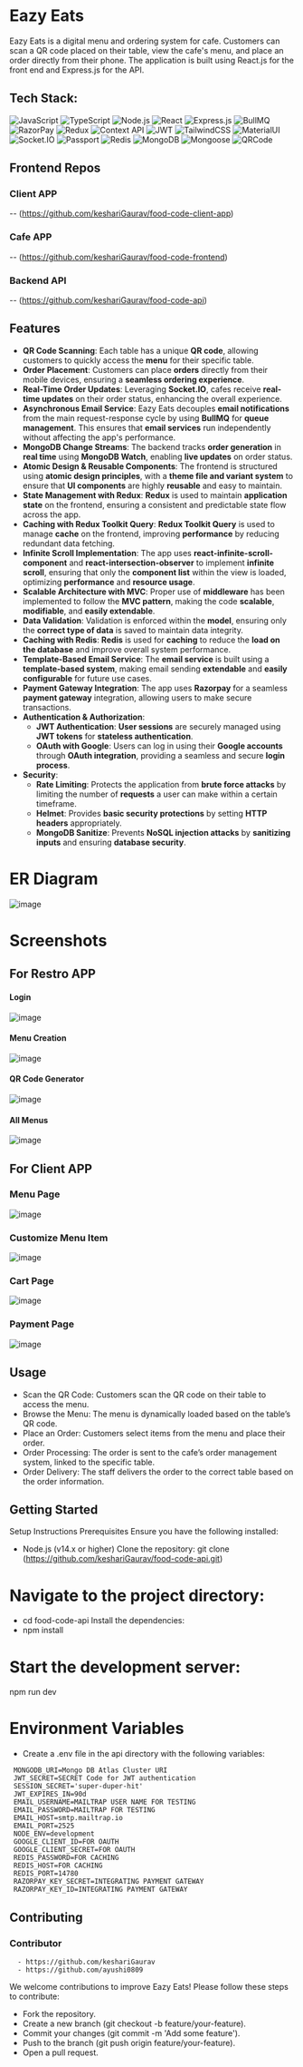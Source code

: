 # Eazy Eats

Eazy Eats is a digital menu and ordering system for cafe. Customers can scan a QR code placed on their table, view the cafe's menu, and place an order directly from their phone. The application is built using React.js for the front end and Express.js for the API.

## Tech Stack: 

![JavaScript](https://img.shields.io/badge/-JavaScript-F7DF1E?logo=javascript&logoColor=black&style=flat)
![TypeScript](https://img.shields.io/badge/-TypeScript-007ACC?logo=typescript&logoColor=white&style=flat)
![Node.js](https://img.shields.io/badge/-Node.js-339933?logo=node.js&logoColor=white&style=flat)
![React](https://img.shields.io/badge/-React-61DAFB?logo=react&logoColor=white&style=flat)
![Express.js](https://img.shields.io/badge/-Express.js-000000?logo=express&logoColor=white&style=flat)
![BullMQ](https://img.shields.io/badge/-BullMQ-E02424?logo=redis&logoColor=white&style=flat)
![RazorPay](https://img.shields.io/badge/-RazorPay-1C1E5B?logo=razorpay&logoColor=white&style=flat)
![Redux](https://img.shields.io/badge/-Redux-764ABC?logo=redux&logoColor=white&style=flat)
![Context API](https://img.shields.io/badge/-ContextAPI-61DAFB?logo=react&logoColor=white&style=flat)
![JWT](https://img.shields.io/badge/-JWT-000000?logo=jsonwebtokens&logoColor=white&style=flat)
![TailwindCSS](https://img.shields.io/badge/-TailwindCSS-38B2AC?logo=tailwindcss&logoColor=white&style=flat)
![MaterialUI](https://img.shields.io/badge/-MaterialUI-0081CB?logo=material-ui&logoColor=white&style=flat)
![Socket.IO](https://img.shields.io/badge/-Socket.IO-010101?logo=socket.io&logoColor=white&style=flat)
![Passport](https://img.shields.io/badge/-Passport-34E27A?logo=passport&logoColor=white&style=flat)
![Redis](https://img.shields.io/badge/-Redis-D82C20?logo=redis&logoColor=white&style=flat)
![MongoDB](https://img.shields.io/badge/-MongoDB-47A248?logo=mongodb&logoColor=white&style=flat)
![Mongoose](https://img.shields.io/badge/-Mongoose-880000?logo=mongoose&logoColor=white&style=flat)
![QRCode](https://img.shields.io/badge/-QRCode-000000?logo=qrcode&logoColor=white&style=flat)


## Frontend Repos
  ### Client APP
  -- (https://github.com/keshariGaurav/food-code-client-app)
  ### Cafe APP
  -- (https://github.com/keshariGaurav/food-code-frontend)
  ### Backend API
  -- (https://github.com/keshariGaurav/food-code-api)

## Features

  - **QR Code Scanning**: Each table has a unique **QR code**, allowing customers to quickly access the **menu** for their specific table.
  - **Order Placement**: Customers can place **orders** directly from their mobile devices, ensuring a **seamless ordering experience**.
  - **Real-Time Order Updates**: Leveraging **Socket.IO**, cafes receive **real-time updates** on their order status, enhancing the overall experience.
  - **Asynchronous Email Service**: Eazy Eats decouples **email notifications** from the main request-response cycle by using **BullMQ** for **queue management**. This ensures that **email services** run independently without affecting the app's performance.
  - **MongoDB Change Streams**: The backend tracks **order generation** in **real time** using **MongoDB Watch**, enabling **live updates** on order status.
  - **Atomic Design & Reusable Components**: The frontend is structured using **atomic design principles**, with a **theme file and variant system** to ensure that **UI components** are highly **reusable** and easy to maintain.
  - **State Management with Redux**: **Redux** is used to maintain **application state** on the frontend, ensuring a consistent and predictable state flow across the app.
  - **Caching with Redux Toolkit Query**: **Redux Toolkit Query** is used to manage **cache** on the frontend, improving **performance** by reducing redundant data fetching.
  - **Infinite Scroll Implementation**: The app uses **react-infinite-scroll-component** and **react-intersection-observer** to implement **infinite scroll**, ensuring that only the **component list** within the view is loaded, optimizing **performance** and **resource usage**.
  - **Scalable Architecture with MVC**: Proper use of **middleware** has been implemented to follow the **MVC pattern**, making the code **scalable**, **modifiable**, and **easily extendable**.
  - **Data Validation**: Validation is enforced within the **model**, ensuring only the **correct type of data** is saved to maintain data integrity.
  - **Caching with Redis**: **Redis** is used for **caching** to reduce the **load on the database** and improve overall system performance.
  - **Template-Based Email Service**: The **email service** is built using a **template-based system**, making email sending **extendable** and **easily configurable** for future use cases.
  - **Payment Gateway Integration**: The app uses **Razorpay** for a seamless **payment gateway** integration, allowing users to make secure transactions.
  - **Authentication & Authorization**:
    - **JWT Authentication**: **User sessions** are securely managed using **JWT tokens** for **stateless authentication**.
    - **OAuth with Google**: Users can log in using their **Google accounts** through **OAuth integration**, providing a seamless and secure **login process**.
  - **Security**:
    - **Rate Limiting**: Protects the application from **brute force attacks** by limiting the number of **requests** a user can make within a certain timeframe.
    - **Helmet**: Provides **basic security protections** by setting **HTTP headers** appropriately.
    - **MongoDB Sanitize**: Prevents **NoSQL injection attacks** by **sanitizing inputs** and ensuring **database security**.

# ER Diagram

![image](https://github.com/user-attachments/assets/f190ecc4-8414-4f45-a27c-15a48dd6f943)







# Screenshots
  ## For Restro APP
  #### Login
  ![image](https://github.com/user-attachments/assets/256f6767-5542-4a9a-a8ad-b55f62522173)
  #### Menu Creation
  ![image](https://github.com/user-attachments/assets/407debe6-6af2-42e2-9112-7c49da5349b9)
  #### QR Code Generator
  ![image](https://github.com/user-attachments/assets/13d52d33-c2ec-4ca0-b56b-b65a98ddcbdd)
  #### All Menus
  ![image](https://github.com/user-attachments/assets/750cee18-0d39-419b-8f4a-e739dc4fa986)

  ## For Client APP

  ### Menu Page
  ![image](https://github.com/user-attachments/assets/06c591ac-0f52-4ac4-8d2a-ccbf7d1fae22)

  ### Customize Menu Item
  ![image](https://github.com/user-attachments/assets/7d72e78f-cdf3-496d-a523-abe6a0931524)

  ### Cart Page
  ![image](https://github.com/user-attachments/assets/22cb56ea-f503-4cd9-a145-658e9377821f)

  ### Payment Page
  ![image](https://github.com/user-attachments/assets/b464a2d8-3c40-4fc9-b0fc-ebc324bd023f)








  
## Usage
- Scan the QR Code: Customers scan the QR code on their table to access the menu.
- Browse the Menu: The menu is dynamically loaded based on the table’s QR code.
- Place an Order: Customers select items from the menu and place their order.
- Order Processing: The order is sent to the cafe’s order management system, linked to the specific table.
- Order Delivery: The staff delivers the order to the correct table based on the order information.

## Getting Started

Setup Instructions
Prerequisites
Ensure you have the following installed:
- Node.js (v14.x or higher)
Clone the repository:
git clone (https://github.com/keshariGaurav/food-code-api.git)

# Navigate to the project directory:
   - cd food-code-api
  Install the dependencies:
   - npm install
# Start the development server:
  npm run dev
# Environment Variables
   -  Create a .env file in the api directory with the following variables:
   ```
    MONGODB_URI=Mongo DB Atlas Cluster URI
    JWT_SECRET=SECRET Code for JWT authentication
    SESSION_SECRET='super-duper-hit'
    JWT_EXPIRES_IN=90d
    EMAIL_USERNAME=MAILTRAP USER NAME FOR TESTING
    EMAIL_PASSWORD=MAILTRAP FOR TESTING 
    EMAIL_HOST=smtp.mailtrap.io
    EMAIL_PORT=2525
    NODE_ENV=development
    GOOGLE_CLIENT_ID=FOR OAUTH
    GOOGLE_CLIENT_SECRET=FOR OAUTH
    REDIS_PASSWORD=FOR CACHING
    REDIS_HOST=FOR CACHING
    REDIS_PORT=14780
    RAZORPAY_KEY_SECRET=INTEGRATING PAYMENT GATEWAY
    RAZORPAY_KEY_ID=INTEGRATING PAYMENT GATEWAY
  ```


## Contributing
  ### Contributor
  ```
    - https://github.com/keshariGaurav
    - https://github.com/ayushi0809
  ```
  We welcome contributions to improve Eazy Eats! Please follow these steps to contribute:
  
  - Fork the repository.
  - Create a new branch (git checkout -b feature/your-feature).
  - Commit your changes (git commit -m 'Add some feature').
  - Push to the branch (git push origin feature/your-feature).
  - Open a pull request.
